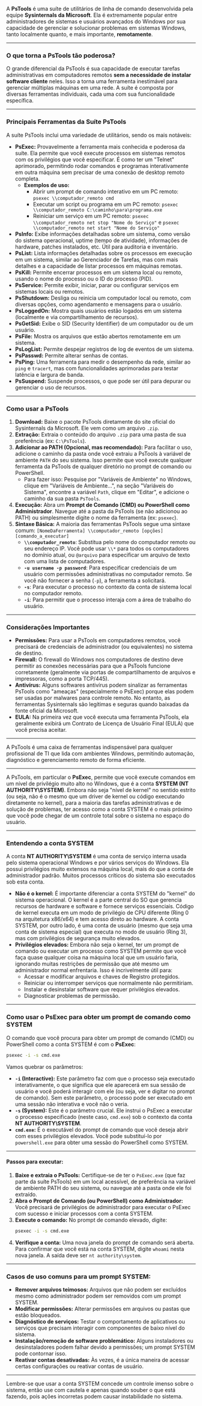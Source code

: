 A **PsTools** é uma suíte de utilitários de linha de comando desenvolvida pela equipe **Sysinternals da Microsoft**. Ela é extremamente popular entre administradores de sistemas e usuários avançados do Windows por sua capacidade de gerenciar e solucionar problemas em sistemas Windows, tanto localmente quanto, e mais importante, **remotamente**.

---

### O que torna a PsTools tão poderosa?

O grande diferencial da PsTools é sua capacidade de executar tarefas administrativas em computadores remotos **sem a necessidade de instalar software cliente** neles. Isso a torna uma ferramenta inestimável para gerenciar múltiplas máquinas em uma rede. A suíte é composta por diversas ferramentas individuais, cada uma com sua funcionalidade específica.

---

### Principais Ferramentas da Suíte PsTools

A suíte PsTools inclui uma variedade de utilitários, sendo os mais notáveis:

* **PsExec:** Provavelmente a ferramenta mais conhecida e poderosa da suíte. Ela permite que você execute processos em sistemas remotos com os privilégios que você especificar. É como ter um "Telnet" aprimorado, permitindo rodar comandos e programas interativamente em outra máquina sem precisar de uma conexão de desktop remoto completa.
    * **Exemplos de uso:**
        * Abrir um prompt de comando interativo em um PC remoto: `psexec \\computador_remoto cmd`
        * Executar um script ou programa em um PC remoto: `psexec \\computador_remoto C:\caminho\para\programa.exe`
        * Reiniciar um serviço em um PC remoto: `psexec \\computador_remoto net stop "Nome do Serviço"` e `psexec \\computador_remoto net start "Nome do Serviço"`
* **PsInfo:** Exibe informações detalhadas sobre um sistema, como versão do sistema operacional, uptime (tempo de atividade), informações de hardware, patches instalados, etc. Útil para auditoria e inventário.
* **PsList:** Lista informações detalhadas sobre os processos em execução em um sistema, similar ao Gerenciador de Tarefas, mas com mais detalhes e a capacidade de listar processos em máquinas remotas.
* **PsKill:** Permite encerrar processos em um sistema local ou remoto, usando o nome do processo ou o ID do processo (PID).
* **PsService:** Permite exibir, iniciar, parar ou configurar serviços em sistemas locais ou remotos.
* **PsShutdown:** Desliga ou reinicia um computador local ou remoto, com diversas opções, como agendamento e mensagens para o usuário.
* **PsLoggedOn:** Mostra quais usuários estão logados em um sistema (localmente e via compartilhamento de recursos).
* **PsGetSid:** Exibe o SID (Security Identifier) de um computador ou de um usuário.
* **PsFile:** Mostra os arquivos que estão abertos remotamente em um sistema.
* **PsLogList:** Permite despejar registros de log de eventos de um sistema.
* **PsPasswd:** Permite alterar senhas de contas.
* **PsPing:** Uma ferramenta para medir o desempenho da rede, similar ao `ping` e `tracert`, mas com funcionalidades aprimoradas para testar latência e largura de banda.
* **PsSuspend:** Suspende processos, o que pode ser útil para depurar ou gerenciar o uso de recursos.

---

### Como usar a PsTools

1.  **Download:** Baixe o pacote PsTools diretamente do site oficial do Sysinternals da Microsoft. Ele vem como um arquivo `.zip`.
2.  **Extração:** Extraia o conteúdo do arquivo `.zip` para uma pasta de sua preferência (ex: `C:\PsTools`).
3.  **Adicionar ao PATH (Opcional, mas recomendado):** Para facilitar o uso, adicione o caminho da pasta onde você extraiu a PsTools à variável de ambiente `PATH` do seu sistema. Isso permite que você execute qualquer ferramenta da PsTools de qualquer diretório no prompt de comando ou PowerShell.
    * Para fazer isso: Pesquise por "Variáveis de Ambiente" no Windows, clique em "Variáveis de Ambiente...", na seção "Variáveis do Sistema", encontre a variável `Path`, clique em "Editar", e adicione o caminho da sua pasta `PsTools`.
4.  **Execução:** Abra um **Prompt de Comando (CMD) ou PowerShell como Administrador**. Navegue até a pasta da PsTools (se não adicionou ao PATH) ou simplesmente digite o nome da ferramenta (ex: `psexec`).
5.  **Sintaxe Básica:** A maioria das ferramentas PsTools segue uma sintaxe comum:
    `[NomeDaFerramenta] \\computador_remoto [opções] [comando_a_executar]`
    * **`\\computador_remoto`**: Substitua pelo nome do computador remoto ou seu endereço IP. Você pode usar `\\*` para todos os computadores no domínio atual, ou `@arquivo` para especificar um arquivo de texto com uma lista de computadores.
    * **`-u username -p password`**: Para especificar credenciais de um usuário com permissões administrativas no computador remoto. Se você não fornecer a senha (`-p`), a ferramenta a solicitará.
    * **`-s`**: Para executar o processo no contexto da conta de sistema local no computador remoto.
    * **`-i`**: Para permitir que o processo interaja com a área de trabalho do usuário.

---

### Considerações Importantes

* **Permissões:** Para usar a PsTools em computadores remotos, você precisará de credenciais de administrador (ou equivalentes) no sistema de destino.
* **Firewall:** O firewall do Windows nos computadores de destino deve permitir as conexões necessárias para que a PsTools funcione corretamente (geralmente via portas de compartilhamento de arquivos e impressoras, como a porta TCP/445).
* **Antivírus:** Alguns softwares antivírus podem sinalizar as ferramentas PsTools como "ameaças" (especialmente o PsExec) porque elas podem ser usadas por malwares para controle remoto. No entanto, as ferramentas Sysinternals são legítimas e seguras quando baixadas da fonte oficial da Microsoft.
* **EULA:** Na primeira vez que você executa uma ferramenta PsTools, ela geralmente exibirá um Contrato de Licença de Usuário Final (EULA) que você precisa aceitar.

---

A PsTools é uma caixa de ferramentas indispensável para qualquer profissional de TI que lida com ambientes Windows, permitindo automação, diagnóstico e gerenciamento remoto de forma eficiente.



---

A PsTools, em particular o **PsExec**, permite que você execute comandos em um nível de privilégio muito alto no Windows, que é a conta **SYSTEM (NT AUTHORITY\\SYSTEM)**. Embora não seja "nível de kernel" no sentido estrito (ou seja, não é o mesmo que um driver de kernel ou código executando diretamente no kernel), para a maioria das tarefas administrativas e de solução de problemas, ter acesso como a conta SYSTEM é o mais próximo que você pode chegar de um controle total sobre o sistema no espaço do usuário.

-----

### Entendendo a conta SYSTEM

A conta **NT AUTHORITY\\SYSTEM** é uma conta de serviço interna usada pelo sistema operacional Windows e por vários serviços do Windows. Ela possui privilégios muito extensos na máquina local, mais do que a conta de administrador padrão. Muitos processos críticos do sistema são executados sob esta conta.

  * **Não é o kernel:** É importante diferenciar a conta SYSTEM do "kernel" do sistema operacional. O kernel é a parte central do SO que gerencia recursos de hardware e software e fornece serviços essenciais. Código de kernel executa em um modo de privilégio de CPU diferente (Ring 0 na arquitetura x86/x64) e tem acesso direto ao hardware. A conta SYSTEM, por outro lado, é uma conta de usuário (mesmo que seja uma conta de sistema especial) que executa no modo de usuário (Ring 3), mas com privilégios de segurança muito elevados.
  * **Privilégios elevados:** Embora não seja o kernel, ter um prompt de comando ou executar um processo como SYSTEM permite que você faça quase qualquer coisa na máquina local que um usuário faria, ignorando muitas restrições de permissão que até mesmo um administrador normal enfrentaria. Isso é incrivelmente útil para:
      * Acessar e modificar arquivos e chaves de Registro protegidos.
      * Reiniciar ou interromper serviços que normalmente não permitiriam.
      * Instalar e desinstalar software que requer privilégios elevados.
      * Diagnosticar problemas de permissão.

-----

### Como usar o PsExec para obter um prompt de comando como SYSTEM

O comando que você procura para obter um prompt de comando (CMD) ou PowerShell como a conta SYSTEM é com o **PsExec**:

```bash
psexec -i -s cmd.exe
```

Vamos quebrar os parâmetros:

  * **`-i` (Interactive):** Este parâmetro faz com que o processo seja executado interativamente, o que significa que ele aparecerá em sua sessão de usuário e você poderá interagir com ele (ou seja, ver e digitar no prompt de comando). Sem este parâmetro, o processo pode ser executado em uma sessão não interativa e você não o veria.
  * **`-s` (System):** Este é o parâmetro crucial. Ele instrui o PsExec a executar o processo especificado (neste caso, `cmd.exe`) sob o contexto da conta **NT AUTHORITY\\SYSTEM**.
  * **`cmd.exe`:** É o executável do prompt de comando que você deseja abrir com esses privilégios elevados. Você pode substituí-lo por `powershell.exe` para obter uma sessão do PowerShell como SYSTEM.

-----

#### Passos para executar:

1.  **Baixe e extraia o PsTools:** Certifique-se de ter o `PsExec.exe` (que faz parte da suíte PsTools) em um local acessível, de preferência na variável de ambiente PATH do seu sistema, ou navegue até a pasta onde ele foi extraído.
2.  **Abra o Prompt de Comando (ou PowerShell) como Administrador:** Você precisará de privilégios de administrador para executar o PsExec com sucesso e iniciar processos com a conta SYSTEM.
3.  **Execute o comando:** No prompt de comando elevado, digite:
    ```bash
    psexec -i -s cmd.exe
    ```
4.  **Verifique a conta:** Uma nova janela do prompt de comando será aberta. Para confirmar que você está na conta SYSTEM, digite `whoami` nesta nova janela. A saída deve ser `nt authority\system`.

-----

### Casos de uso comuns para um prompt SYSTEM:

  * **Remover arquivos teimosos:** Arquivos que não podem ser excluídos mesmo como administrador podem ser removidos com um prompt SYSTEM.
  * **Modificar permissões:** Alterar permissões em arquivos ou pastas que estão bloqueados.
  * **Diagnóstico de serviços:** Testar o comportamento de aplicativos ou serviços que precisam interagir com componentes de baixo nível do sistema.
  * **Instalação/remoção de software problemático:** Alguns instaladores ou desinstaladores podem falhar devido a permissões; um prompt SYSTEM pode contornar isso.
  * **Reativar contas desativadas:** Às vezes, é a única maneira de acessar certas configurações ou reativar contas de usuário.

-----

Lembre-se que usar a conta SYSTEM concede um controle imenso sobre o sistema, então use com cautela e apenas quando souber o que está fazendo, pois ações incorretas podem causar instabilidade no sistema.